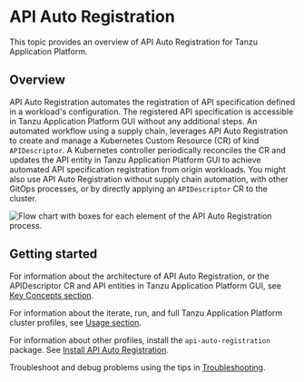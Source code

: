 # API Auto Registration

This topic provides an overview of API Auto Registration for Tanzu Application Platform.

## Overview

API Auto Registration automates the registration of API specification defined in
a workload's configuration. The registered API specification is accessible in
Tanzu Application Platform GUI without any additional steps. An automated
workflow using a supply chain, leverages API Auto Registration to create and
manage a Kubernetes Custom Resource (CR) of kind `APIDescriptor`. A Kubernetes
controller periodically reconciles the CR and updates the API entity in Tanzu
Application Platform GUI to achieve automated API specification registration
from origin workloads. You might also use API Auto Registration without supply
chain automation, with other GitOps processes, or by directly applying an
`APIDescriptor` CR to the cluster.

![Flow chart with boxes for each element of the API Auto Registration process.](./images/autoregistering-api-entities-stages.png)

## <a id='getting-started'></a> Getting started

For information about the architecture of API Auto Registration, or the APIDescriptor CR and API entities in Tanzu Application Platform GUI, see [Key Concepts section](key-concepts.md).

For information about the iterate, run, and full Tanzu Application Platform cluster profiles, see [Usage section](usage.md).

For information about other profiles, install the `api-auto-registration` package. See [Install API Auto Registration](installation.md).

Troubleshoot and debug problems using the tips in [Troubleshooting](troubleshooting.md).